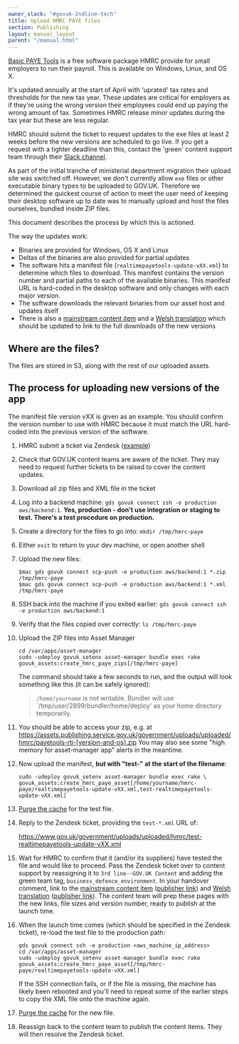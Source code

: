 ```yaml
---
owner_slack: "#govuk-2ndline-tech"
title: Upload HMRC PAYE files
section: Publishing
layout: manual_layout
parent: "/manual.html"
---
```


[Basic PAYE Tools](https://www.gov.uk/basic-paye-tools) is a free software package HMRC provide for small employers to run their payroll. This is available on Windows, Linux, and OS X.

It's updated annually at the start of April with 'uprated' tax rates and thresholds for the new tax year. These updates are critical for employers as if they're using the wrong version their employees could end up paying the wrong amount of tax. Sometimes HMRC release minor updates during the tax year but these are less regular.

HMRC should submit the ticket to request updates to the exe files at least 2 weeks before the new versions are scheduled to go live. If you get a request with a tighter deadline than this, contact the 'green' content support team through their [Slack channel](https://gds.slack.com/messages/CADGKPQHJ/).

As part of the initial tranche of ministerial department migration their
upload site was switched off. However, we don't currently allow `exe`
files or other executable binary types to be uploaded to GOV.UK.
Therefore we determined the quickest course of action to meet the user
need of keeping their desktop software up to date was to manually upload
and host the files ourselves, bundled inside ZIP files.

This document describes the process by which this is actioned.

The way the updates work:

- Binaries are provided for Windows, OS X and Linux
- Deltas of the binaries are also provided for partial updates
- The software hits a manifest file
  (`realtimepayetools-update-vXX.xml`) to determine which files
  to download. This manifest contains the version number and partial
  paths to each of the available binaries. This manifest URL is
  hard-coded in the desktop software and only changes with each major version.
- The software downloads the relevant binaries from our asset host and
  updates itself
- There is also a [mainstream content item](https://www.gov.uk/basic-paye-tools)
  and a [Welsh translation](https://www.gov.uk/lawrlwytho-offer-twe-sylfaenol-cthem)
  which should be updated to link to the full downloads of the new versions

## Where are the files?

The files are stored in S3, along with the rest of our uploaded assets.

## The process for uploading new versions of the app

The manifest file version vXX is given as an example. You should confirm the
version number to use with HMRC because it must match the URL hard-coded into
the previous version of the software.

1. HMRC submit a ticket via Zendesk
   ([example](https://govuk.zendesk.com/tickets/771694))
1. Check that GOV.UK content teams are aware of the ticket. They may
   need to request further tickets to be raised to cover the content updates.
1. Download all zip files and XML file in the ticket
1. Log into a backend machine: `gds govuk connect ssh -e production aws/backend:1`.
   **Yes, production - don't use integration or staging to test. There's a test procedure on production.**
1. Create a directory for the files to go into: `mkdir /tmp/hmrc-paye`
1. Either `exit` to return to your dev machine, or open another shell
1. Upload the new files:

   ```shell
   $mac gds govuk connect scp-push -e production aws/backend:1 *.zip /tmp/hmrc-paye
   $mac gds govuk connect scp-push -e production aws/backend:1 *.xml /tmp/hmrc-paye
   ```

1. SSH back into the machine if you exited earlier:
   `gds govuk connect ssh -e production aws/backend:1`

1. Verify that the files copied over correctly: `ls /tmp/hmrc-paye`

1. Upload the ZIP files into Asset Manager

   ```shell
   cd /var/apps/asset-manager
   sudo -udeploy govuk_setenv asset-manager bundle exec rake govuk_assets:create_hmrc_paye_zips[/tmp/hmrc-paye]
   ```

   The command should take a few seconds to run, and the output will look something like this
   (it can be safely ignored):
    > `/home/yourname` is not writable.
    > Bundler will use `/tmp/user/2899/bundler/home/deploy' as your home directory temporarily.

1. You should be able to access your zip, e.g. at
   https://assets.publishing.service.gov.uk/government/uploads/uploaded/hmrc/payetools-rti-[version-and-os].zip
   You may also see some "high memory for asset-manager app" alerts in the meantime.

1. Now upload the manifest, **but with "test-" at the start of the filename**:

   ```shell
   sudo -udeploy govuk_setenv asset-manager bundle exec rake \
   govuk_assets:create_hmrc_paye_asset[/home/yourname/hmrc-paye/realtimepayetools-update-vXX.xml,test-realtimepayetools-update-vXX.xml]
   ```

1. [Purge the cache](/manual/purge-cache.html#assets) for the test file.

1. Reply to the Zendesk ticket, providing the `test-*.xml` URL of:

   https://www.gov.uk/government/uploads/uploaded/hmrc/test-realtimepayetools-update-vXX.xml

1. Wait for HMRC to confirm that it (and/or its suppliers) have tested the file
   and would like to proceed. Pass the Zendesk ticket over to content support by
   reassigning it to `3rd line--GOV.UK Content` and adding the green team tag,
   `business_defence_environment`.
   In your handover comment, link to the [mainstream content item](https://www.gov.uk/basic-paye-tools)
   ([publisher link](https://publisher.publishing.service.gov.uk/editions/5e7e2e44e5274a6fbfebfbc2))
   and [Welsh translation](https://www.gov.uk/lawrlwytho-offer-twe-sylfaenol-cthem)
   ([publisher link](https://publisher.publishing.service.gov.uk/editions/5d72732f40f0b66279dc1ce8)).
   The content team will prep these pages with the new links, file sizes and
   version number, ready to publish at the launch time.

1. When the launch time comes (which should be specified in the Zendesk ticket),
   re-load the test file to the production path:

   ```shell
   gds govuk connect ssh -e production <aws_machine_ip_address>
   cd /var/apps/asset-manager
   sudo -udeploy govuk_setenv asset-manager bundle exec rake govuk_assets:create_hmrc_paye_asset[/tmp/hmrc-paye/realtimepayetools-update-vXX.xml]
   ```

   If the SSH connection fails, or if the file is missing, the machine has
   likely been rebooted and you'll need to repeat some of the earlier steps
   to copy the XML file onto the machine again.

1. [Purge the cache](/manual/purge-cache.html#assets)
   for the new file.

1. Reassign back to the content team to publish the content items. They will
   then resolve the Zendesk ticket.
